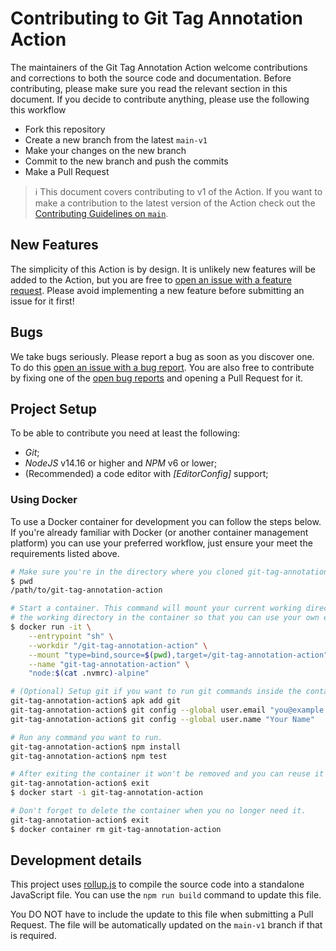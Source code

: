 # Contributing to Git Tag Annotation Action

The maintainers of the Git Tag Annotation Action welcome contributions and
corrections to both the source code and documentation. Before contributing,
please make sure you read the relevant section in this document. If you decide
to contribute anything, please use the following this workflow

- Fork this repository
- Create a new branch from the latest `main-v1`
- Make your changes on the new branch
- Commit to the new branch and push the commits
- Make a Pull Request

> :information_source: This document covers contributing to v1 of the Action. If
> you want to make a contribution to the latest version of the Action check out
> the [Contributing Guidelines on `main`].

## New Features

The simplicity of this Action is by design. It is unlikely new features will be
added to the Action, but you are free to [open an issue with a feature request].
Please avoid implementing a new feature before submitting an issue for it first!

## Bugs

We take bugs seriously. Please report a bug as soon as you discover one. To do
this [open an issue with a bug report]. You are also free to contribute by
fixing one of the [open bug reports] and opening a Pull Request for it.

## Project Setup

To be able to contribute you need at least the following:

- _Git_;
- _NodeJS_ v14.16 or higher and _NPM_ v6 or lower;
- (Recommended) a code editor with _[EditorConfig]_ support;

### Using Docker

To use a Docker container for development you can follow the steps below. If
you're already familiar with Docker (or another container management platform)
you can use your preferred workflow, just ensure your meet the requirements
listed above.

```sh
# Make sure you're in the directory where you cloned git-tag-annotation-action.
$ pwd
/path/to/git-tag-annotation-action

# Start a container. This command will mount your current working directory to
# the working directory in the container so that you can use your own editor.
$ docker run -it \
    --entrypoint "sh" \
    --workdir "/git-tag-annotation-action" \
    --mount "type=bind,source=$(pwd),target=/git-tag-annotation-action" \
    --name "git-tag-annotation-action" \
    "node:$(cat .nvmrc)-alpine"

# (Optional) Setup git if you want to run git commands inside the container.
git-tag-annotation-action$ apk add git
git-tag-annotation-action$ git config --global user.email "you@example.com"
git-tag-annotation-action$ git config --global user.name "Your Name"

# Run any command you want to run.
git-tag-annotation-action$ npm install
git-tag-annotation-action$ npm test

# After exiting the container it won't be removed and you can reuse it later.
git-tag-annotation-action$ exit
$ docker start -i git-tag-annotation-action

# Don't forget to delete the container when you no longer need it.
git-tag-annotation-action$ exit
$ docker container rm git-tag-annotation-action
```

## Development details

This project uses [rollup.js] to compile the source code into a standalone
JavaScript file. You can use the `npm run build` command to update this file.

You DO NOT have to include the update to this file when submitting a Pull
Request. The file will be automatically updated on the `main-v1` branch if that
is required.

[open bug reports]: https://github.com/ericcornelissen/git-tag-annotation-action/labels/bug
[open an issue with a bug report]: https://github.com/ericcornelissen/git-tag-annotation-action/issues/new?labels=bug
[open an issue with a feature request]: https://github.com/ericcornelissen/git-tag-annotation-action/issues/new?labels=enhancement
[rollup.js]: https://rollupjs.org/guide/en/
[contributing guidelines on `main`]: https://github.com/ericcornelissen/git-tag-annotation-action/blob/main/CONTRIBUTING.md
